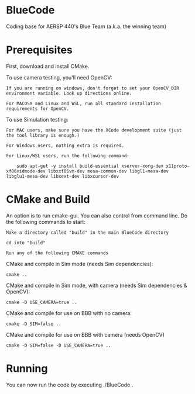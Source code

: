 # BlueCode
Coding base for AERSP 440's Blue Team (a.k.a. the winning team)

# Prerequisites
First, download and install CMake.

To use camera testing, you'll need OpenCV:

    If you are running on windows, don't forget to set your OpenCV_DIR environment variable. Look up directions online.

    For MACOSX and Linux and WSL, run all standard installation requirements for OpenCV.

To use Simulation testing:

    For MAC users, make sure you have the XCode development suite (just the tool library is enough.)

    For Windows users, nothing extra is required.

    For Linux/WSL users, run the following command:

        sudo apt-get -y install build-essential xserver-xorg-dev x11proto-xf86vidmode-dev libxxf86vm-dev mesa-common-dev libgl1-mesa-dev libglu1-mesa-dev libxext-dev libxcursor-dev

# CMake and Build
An option is to run cmake-gui. You can also control from command line. Do the following commands to start:

    Make a directory called "build" in the main BlueCode directory

    cd into "build"

    Run any of the following CMAKE commands

CMake and compile in Sim mode (needs Sim dependencies):

    cmake ..

CMake and compile in Sim mode, with camera (needs Sim dependencies & OpenCV):

    cmake -D USE_CAMERA=true ..

CMake and compile for use on BBB with no camera:

    cmake -D SIM=false ..

CMake and compile for use on BBB with camera (needs OpenCV)

    cmake -D SIM=false -D USE_CAMERA=true ..

# Running
You can now run the code by executing ./BlueCode .

